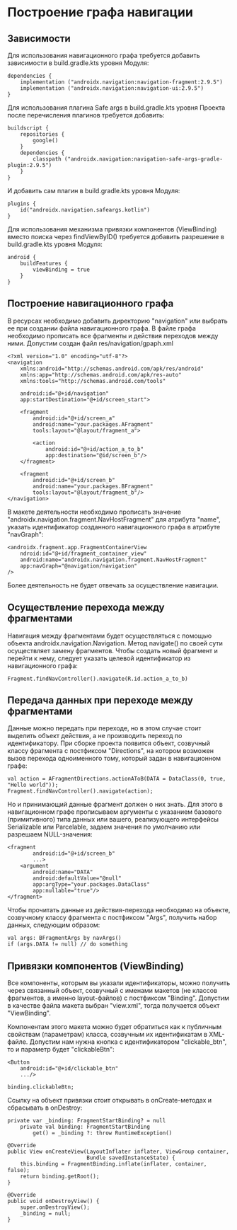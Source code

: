 # Построение графа навигации

## Зависимости
Для использования навигационного графа требуется добавить зависимости в build.gradle.kts уровня Модуля:
```
dependencies {
    implementation ("androidx.navigation:navigation-fragment:2.9.5")
    implementation ("androidx.navigation:navigation-ui:2.9.5")    
}
```

Для использования плагина Safe args в build.gradle.kts уровня Проекта после перечисления плагинов требуется добавить:
```
buildscript {
    repositories {
        google()
    }
    dependencies {
        classpath ("androidx.navigation:navigation-safe-args-gradle-plugin:2.9.5")
    }
}
```

И добавить cам плагин в build.gradle.kts уровня Модуля:
```
plugins {
    id("androidx.navigation.safeargs.kotlin")
}
```

Для использования механизма привязки компонентов (ViewBinding) вместо поиска через findViewByID() требуется добавить разрешение в build.gradle.kts уровня Модуля:
```
android {
    buildFeatures {
        viewBinding = true
    }
}
```

## Построение навигационного графа
В ресурсах необходимо добавить директорию "navigation" или выбрать ее при создании файла навигационного графа. В файле графа необходимо прописать все фрагменты и действия переходов между ними. Допустим создан файл res/navigation/gpaph.xml

```
<?xml version="1.0" encoding="utf-8"?>
<navigation
    xmlns:android="http://schemas.android.com/apk/res/android"
    xmlns:app="http://schemas.android.com/apk/res-auto"
    xmlns:tools="http://schemas.android.com/tools"

    android:id="@+id/navigation"
    app:startDestination="@+id/screen_start">

    <fragment
        android:id="@+id/screen_a"
        android:name="your.packages.AFragment"
        tools:layout="@layout/fragment_a">

        <action
            android:id="@+id/action_a_to_b"
            app:destination="@id/screen_b"/>
    </fragment>

    <fragment
        android:id="@+id/screen_b"
        android:name="your.packages.BFragment"
        tools:layout="@layout/fragment_b"/>
</navigation>
```

В макете деятельности необходимо прописать значение "androidx.navigation.fragment.NavHostFragment" для атрибута "name", указать идентификатор созданного навигационного графа в атрибуте "navGraph":
```
<androidx.fragment.app.FragmentContainerView
    ndroid:id="@+id/fragment_container_view"
    android:name="androidx.navigation.fragment.NavHostFragment"
    app:navGraph="@navigation/navigation"
/>
```

Более деятельность не будет отвечать за осуществление навигации. 

## Осуществление перехода между фрагментами
Навигация между фрагментами будет осуществляться с помощью объекта androidx.navigation.Navigation. Метод navigate() по своей сути осуществляет замену фрагментов. Чтобы создать новый фрагмент и перейти к нему, следует указать целевой идентификатор из навигационного графа:
```
Fragment.findNavController().navigate(R.id.action_a_to_b)
```

## Передача данных при переходе между фрагментами
Данные можно передать при переходе, но в этом случае стоит выделить объект действия, а не производить переход по идентификатору. При сборке проекта появится объект, созвучный классу фрагмента с постфиксом "Directions", на котором возможен вызов перехода одноименного тому, который задан в навигационном графе:
```
val action = AFragmentDirections.actionAToB(DATA = DataClass(0, true, "Hello world"));
Fragment.findNavController().navigate(action);
```

Но и принимающий данные фрагмент должен о них знать. Для этого в навигационном графе прописываем аргументы с указанием базового (примитивного) типа данных или вашего, реализующего интерфейсы Serializable или Parcelable, задаем значения по умолчанию или разрешаем NULL-значения:  
```
<fragment
        android:id="@+id/screen_b"
        ...>
    <argument
        android:name="DATA"
        android:defaultValue="@null"
        app:argType="your.packages.DataClass"
        app:nullable="true"/>
</fragment>
```

Чтобы прочитать данные из действия-перехода необходимо на объекте, созвучному классу фрагмента с постфиксом "Args", получить набор данных, следующим образом:
```
val args: BFragmentArgs by navArgs()
if (args.DATA != null) // do something
```

## Привязки компонентов (ViewBinding)
Все компоненты, которым вы указали идентификаторы, можно получить через связанный объект, созвучный с именами макетов (не классов фрагментов, а именно layout-файлов) с постфиксом "Binding". Допустим в качестве файла макета выбран "view.xml", тогда получается объект "ViewBinding".

Компонентам этого макета можно будет обратиться как к публичным свойствам (параметрам) класса, созвучным их идентификатам в XML-файле. Допустим нам нужна кнопка с идентификатором "clickable_btn", то и параметр будет "clickableBtn":
```
<Button
    android:id="@+id/clickable_btn" 
    .../>
    
binding.clickableBtn;
```

Ссылку на объект привязки стоит открывать в onCreate-методах и сбрасывать в onDestroy:
```
private var _binding: FragmentStartBinding? = null
    private val binding: FragmentStartBinding
        get() = _binding ?: throw RuntimeException()

@Override
public View onCreateView(LayoutInflater inflater, ViewGroup container,
                         Bundle savedInstanceState) {
    this.binding = FragmentBinding.inflate(inflater, container, false);
    return binding.getRoot();
}

@Override
public void onDestroyView() {
    super.onDestroyView();
    _binding = null;
}
```
